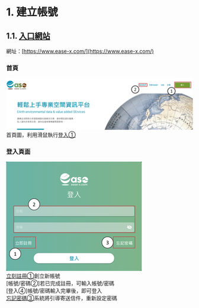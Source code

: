 # 1.   建立帳號
## 1.1.	[入口網站](https://www.ease-x.com/)
網址：[https://www.ease-x.com/](https://www.ease-x.com/) <br />

### 首頁
![image](https://github.com/ihsienlee/GitMdFile/blob/master/ease/figures/login01.png)<br />
首頁圖，利用滑鼠執行[登入①](https://app.ease-x.com/)<br />
### 登入頁面
![image](https://github.com/ihsienlee/GitMdFile/blob/master/ease/figures/login02.png)<br/>
[立刻註冊①](https://app.ease-x.com/login)創立新帳號<br/>
[帳號/密碼②]若已完成註冊，可輸入帳號/密碼<br/>
[登入④]帳號/密碼輸入完畢後，即可登入<br/>
[忘記密碼③](service@ease-x.com)系統將引導寄送信件，重新設定密碼<br/>



